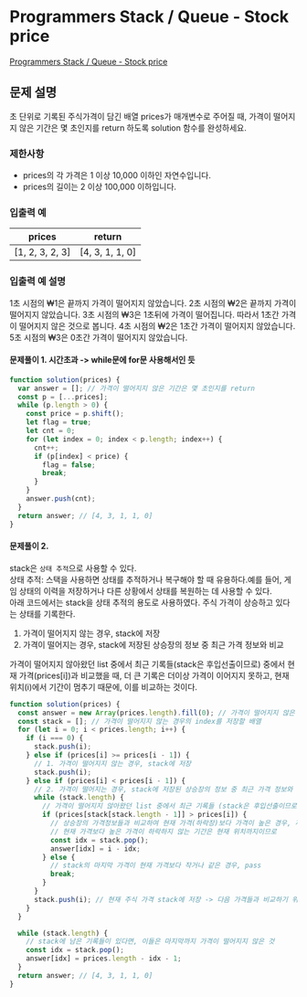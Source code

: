 # Programmers Stack / Queue - Stock price

[Programmers Stack / Queue - Stock price](https://school.programmers.co.kr/learn/courses/30/lessons/42584)

## 문제 설명

초 단위로 기록된 주식가격이 담긴 배열 prices가 매개변수로 주어질 때, 가격이 떨어지지 않은 기간은 몇 초인지를 return 하도록 solution 함수를 완성하세요.

### 제한사항

- prices의 각 가격은 1 이상 10,000 이하인 자연수입니다.
- prices의 길이는 2 이상 100,000 이하입니다.

### 입출력 예

| prices          | return          |
| --------------- | --------------- |
| [1, 2, 3, 2, 3] | [4, 3, 1, 1, 0] |

### 입출력 예 설명

1초 시점의 ₩1은 끝까지 가격이 떨어지지 않았습니다.
2초 시점의 ₩2은 끝까지 가격이 떨어지지 않았습니다.
3초 시점의 ₩3은 1초뒤에 가격이 떨어집니다. 따라서 1초간 가격이 떨어지지 않은 것으로 봅니다.
4초 시점의 ₩2은 1초간 가격이 떨어지지 않았습니다.
5초 시점의 ₩3은 0초간 가격이 떨어지지 않았습니다.

#### 문제풀이 1. 시간초과 -> while문에 for문 사용해서인 듯

```js
function solution(prices) {
  var answer = []; // 가격이 떨어지지 않은 기간은 몇 초인지를 return
  const p = [...prices];
  while (p.length > 0) {
    const price = p.shift();
    let flag = true;
    let cnt = 0;
    for (let index = 0; index < p.length; index++) {
      cnt++;
      if (p[index] < price) {
        flag = false;
        break;
      }
    }
    answer.push(cnt);
  }
  return answer; // [4, 3, 1, 1, 0]
}
```

#### 문제풀이 2.

stack은 `상태 추적`으로 사용할 수 있다.  
상태 추적: 스택을 사용하면 상태를 추적하거나 복구해야 할 때 유용하다.예를 들어, 게임 상태의 이력을 저장하거나 다른 상황에서 상태를 복원하는 데 사용할 수 있다.  
아래 코드에서는 stack을 상태 추적의 용도로 사용하였다. 주식 가격이 상승하고 있다는 상태를 기록한다.

1. 가격이 떨어지지 않는 경우, stack에 저장
2. 가격이 떨어지는 경우, stack에 저장된 상승장의 정보 중 최근 가격 정보와 비교

가격이 떨어지지 않아왔던 list 중에서 최근 기록들(stack은 후입선출이므로) 중에서 현재 가격(prices[i])과 비교했을 때, 더 큰 기록은 더이상 가격이 이어지지 못하고, 현재 위치(i)에서 기간이 멈추기 때문에, 이를 비교하는 것이다.

```js
function solution(prices) {
  const answer = new Array(prices.length).fill(0); // 가격이 떨어지지 않은 기간은 몇 초인지를 return
  const stack = []; // 가격이 떨어지지 않는 경우의 index를 저장할 배열
  for (let i = 0; i < prices.length; i++) {
    if (i === 0) {
      stack.push(i);
    } else if (prices[i] >= prices[i - 1]) {
      // 1. 가격이 떨어지지 않는 경우, stack에 저장
      stack.push(i);
    } else if (prices[i] < prices[i - 1]) {
      // 2. 가격이 떨어지는 경우, stack에 저장된 상승장의 정보 중 최근 가격 정보와 비교
      while (stack.length) {
        // 가격이 떨어지지 않아왔던 list 중에서 최근 기록들 (stack은 후입선출이므로) 중에서 현재 가격(prices[i])과 비교했을 때, 더 큰 기록은 더이상 가격이 이어지지 못하고, 현재 위치 (i)에서 기간이 멈추기 때문에, 이를 비교하는 것임
        if (prices[stack[stack.length - 1]] > prices[i]) {
          // 상승장의 가격정보들과 비교하여 현재 가격(하락장)보다 가격이 높은 경우, 꺼내어 answer에 (현재 위치 - 해당 가격의 idx)를 저장
          // 현재 가격보다 높은 가격이 하락하지 않는 기간은 현재 위치까지이므로
          const idx = stack.pop();
          answer[idx] = i - idx;
        } else {
          // stack의 마지막 가격이 현재 가격보다 작거나 같은 경우, pass
          break;
        }
      }
      stack.push(i); // 현재 주식 가격 stack에 저장 -> 다음 가격들과 비교하기 위해서 기록
    }
  }

  while (stack.length) {
    // stack에 남은 기록들이 있다면, 이들은 마지막까지 가격이 떨어지지 않은 것
    const idx = stack.pop();
    answer[idx] = prices.length - idx - 1;
  }
  return answer; // [4, 3, 1, 1, 0]
}
```

